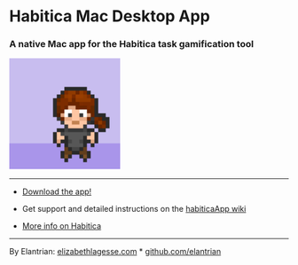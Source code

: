 # Habitica Mac Desktop App
### A native Mac app for the Habitica task gamification tool

<img src="https://github.com/elantrian/habiticaApp/raw/master/habitica.png" alt="elantrian" width="200">

----

* [Download the app!](https://github.com/elantrian/habiticaApp/raw/master/Habitica.dmg)

* Get support and detailed instructions on the [habiticaApp wiki](https://github.com/elantrian/habiticaApp/wiki)

* [More info on Habitica](https://habitica.com/static/features)

----

By Elantrian: [elizabethlagesse.com](https://www.elizabethlagesse.com) * [github.com/elantrian](https://github.com/elantrian)



